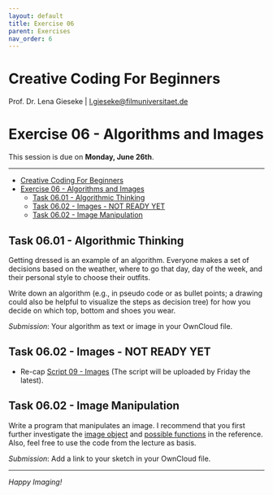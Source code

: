 ```yaml
---
layout: default
title: Exercise 06
parent: Exercises
nav_order: 6
---
```


# Creative Coding For Beginners
  
Prof. Dr. Lena Gieseke \| l.gieseke@filmuniversitaet.de  
  
  
# Exercise 06 - Algorithms and Images

This session is due on **Monday, June 26th**.  


---

* [Creative Coding For Beginners](#creative-coding-for-beginners)
* [Exercise 06 - Algorithms and Images](#exercise-06---algorithms-and-images)
    * [Task 06.01 - Algorithmic Thinking](#task-0601---algorithmic-thinking)
    * [Task 06.02 - Images - NOT READY YET](#task-0602---images---not-ready-yet)
    * [Task 06.02 - Image Manipulation](#task-0602---image-manipulation)


## Task 06.01 - Algorithmic Thinking

Getting dressed is an example of an algorithm. Everyone makes a set of decisions based on the weather, where to go that day, day of the week, and their personal style to choose their outfits. 

Write down an algorithm (e.g., in pseudo code or as bullet points; a drawing could also be helpful to visualize the steps as decision tree) for how you decide on which top, bottom and shoes you wear.

<!-- 

https://www.wikihow.com/Think-Algorithmically

 -->

*Submission*: Your algorithm as text or image in your OwnCloud file.

## Task 06.02 - Images - NOT READY YET

* Re-cap [Script 09 - Images](../../02_scripts/ccfb_ss23_09_images_script.md) (The script will be uploaded by Friday the latest).

## Task 06.02 - Image Manipulation

Write a program that manipulates an image. I recommend that you first further investigate the [image object](https://p5js.org/reference/#/p5.Image) and [possible functions](https://p5js.org/reference/#group-Image) in the reference. Also, feel free to use the code from the lecture as basis.

*Submission*: Add a link to your sketch in your OwnCloud file.



---

*Happy Imaging!*
